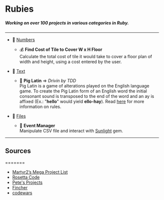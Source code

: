 # Rubies
##### Working on over 100 projects in various categories in Ruby.
------

* :100: [Numbers](https://github.com/AhmedNadar/rubies/tree/master/Numbers)  
	+ :moneybag: **Find Cost of Tile to Cover W x H Floor**   
	Calculate the total cost of tile it would take to cover a floor plan of width and height, using a cost entered by the user.
 	
* :pencil: [Text](https://github.com/AhmedNadar/rubies/tree/master/Text)  
	+ :pig2: **Pig Latin**  => _Drivin by TDD_  
	Pig Latin is a game of alterations played on the English language game. To create the Pig Latin form of an English word the initial consonant sound is transposed to the end of the word and an ay is affixed (Ex.: "**hello**" would yield **ello-hay**). Read [here](https://duckduckgo.com/?q=Pig+Latin&ia=answer) for more information on rules. 

* :page_facing_up: [Files](https://github.com/AhmedNadar/rubies/tree/master/Files)
	+ :notebook:  **Event Manager**  
	Manipulate CSV file and interact with [Sunlight](http://sunlightlabs.github.io/congress/index.html#parameters/api-key) gem. 


-------
## Sources
=======

* [Martyr2’s Mega Project List](http://www.dreamincode.net/forums/topic/78802-martyr2s-mega-project-ideas-list/)
* [Rosetta Code](http://rosettacode.org/)
* [Pete's Projects](https://github.com/petehuang/Projects)
* [Fincher](http://www.fincher.org/tips/Languages/Ruby/)
* [codewars](http://www.codewars.com/kata/search/ruby)